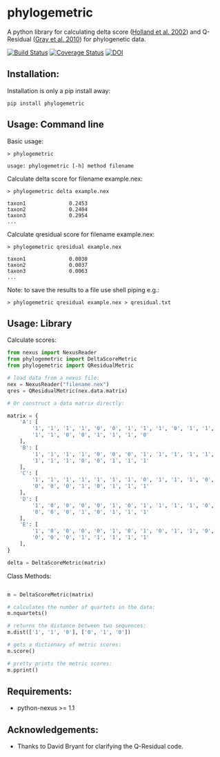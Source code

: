 # phylogemetric

A python library for calculating delta score ([Holland et al. 2002](http://mbe.oxfordjournals.org/content/19/12/2051.full)) and Q-Residual ([Gray et al. 2010](http://dx.doi.org/10.1098/rstb.2010.0162)) for phylogenetic data.

[![Build Status](https://travis-ci.org/SimonGreenhill/phylogemetric.svg?branch=master)](https://travis-ci.org/SimonGreenhill/phylogemetric)
[![Coverage Status](https://coveralls.io/repos/SimonGreenhill/phylogemetric/badge.svg?branch=master&service=github)](https://coveralls.io/github/SimonGreenhill/phylogemetric?branch=master)
[![DOI](https://zenodo.org/badge/22704/SimonGreenhill/phylogemetric.svg)](https://zenodo.org/badge/latestdoi/22704/SimonGreenhill/phylogemetric)

## Installation:

Installation is only a pip install away:

```shell
pip install phylogemetric
```

## Usage: Command line

Basic usage: 

```shell
> phylogemetric

usage: phylogemetric [-h] method filename
```

Calculate delta score for filename example.nex:

```shell
> phylogemetric delta example.nex

taxon1              0.2453
taxon2              0.2404
taxon3              0.2954
...
```

Calculate qresidual score for filename example.nex:

```shell
> phylogemetric qresidual example.nex

taxon1              0.0030
taxon2              0.0037
taxon3              0.0063
...
```

Note: to save the results to a file use shell piping e.g.:

```shell
> phylogemetric qresidual example.nex > qresidual.txt
```


## Usage: Library

Calculate scores:

```python
from nexus import NexusReader
from phylogemetric import DeltaScoreMetric
from phylogemetric import QResidualMetric

# load data from a nexus file:
nex = NexusReader("filename.nex")
qres = QResidualMetric(nex.data.matrix)

# Or construct a data matrix directly: 

matrix = {
    'A': [
        '1', '1', '1', '1', '0', '0', '1', '1', '1', '0', '1', '1',
        '1', '1', '0', '0', '1', '1', '1', '0'
    ],
    'B': [
        '1', '1', '1', '1', '0', '0', '0', '1', '1', '1', '1', '1',
        '1', '1', '1', '0', '0', '1', '1', '1'
    ],
    'C': [
        '1', '1', '1', '1', '1', '1', '1', '0', '1', '1', '1', '0',
        '0', '0', '0', '1', '0', '1', '1', '1'
    ],
    'D': [
        '1', '0', '0', '0', '0', '1', '0', '1', '1', '1', '1', '0',
        '0', '0', '0', '1', '0', '1', '1', '1'
    ],
    'E': [
        '1', '0', '0', '0', '0', '1', '0', '1', '0', '1', '1', '0',
        '0', '0', '0', '1', '1', '1', '1', '1'
    ],
}

delta = DeltaScoreMetric(matrix)
```

Class Methods:

```python

m = DeltaScoreMetric(matrix)

# calculates the number of quartets in the data:
m.nquartets()

# returns the distance between two sequences:
m.dist(['1', '1', '0'], ['0', '1', '0'])

# gets a dictionary of metric scores:
m.score()

# pretty prints the metric scores:
m.pprint()

```

## Requirements:

* python-nexus >= 1.1

## Acknowledgements:

* Thanks to David Bryant for clarifying the Q-Residual code.
